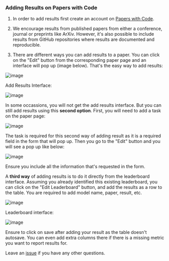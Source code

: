 ### Adding Results on Papers with Code

1. In order to add results first create an account on [Papers with Code](https://sotagents.com/). 

2. We encourage results from published papers from either a conference, journal or preprints like ArXiv. However, it's also possible to include results from GitHub repositories where results are documented and reproducible. 

3. There are different ways you can add results to a paper. You can click on the "Edit" button from the corresponding paper page and an interface will pop up (image below). That's the easy way to add results:

![image](https://user-images.githubusercontent.com/7049564/151842889-1fc4f21b-ece0-40c7-b663-f1f26bc1ebfd.png)

Add Results Interface:

![image](https://user-images.githubusercontent.com/7049564/151842790-d1182cc2-bbb5-4ce3-8e0f-398eb6608846.png)

In some occassions, you will not get the add results interface. But you can still add results using this **second option**. First, you will need to add a task on the paper page:

![image](https://user-images.githubusercontent.com/7049564/151843311-6812221e-cf9e-40ce-aa58-224a72189fb7.png)

The task is required for this second way of adding result as it is a required field in the form that will pop up. Then you go to the "Edit" button and you will see a pop up like below: 

![image](https://user-images.githubusercontent.com/7049564/151843517-8d29c3bf-80c3-425a-9620-d524689b3737.png)

Ensure you include all the information that's requested in the form. 

A **third way** of adding results is to do it directly from the leaderboard interface. Assuming you already identified this existing leaderboard, you can click on the "Edit Leaderboard" button, and add the results as a row to the table. You are required to add model name, paper, result, etc.

![image](https://user-images.githubusercontent.com/7049564/151843793-bf8c94ff-7928-402d-9681-8c59850b8ccd.png)

Leaderboard interface:

![image](https://user-images.githubusercontent.com/7049564/151844553-e29f3de9-cff6-4e34-9123-1d1e69873192.png)

Ensure to click on save after adding your result as the table doesn't autosave. You can even add extra columns there if there is a missing metric you want to report results for. 

Leave an [issue](https://github.com/sotagents/tutorials/issues/new) if you have any other questions. 
